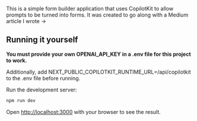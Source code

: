 This is a simple form builder application that uses CopilotKit to allow prompts to be turned into forms. It was created to go along with a Medium article I wrote ->

## Running it yourself

**You must provide your own OPENAI_API_KEY in a .env file for this project to work.**

Additionally, add NEXT_PUBLIC_COPILOTKIT_RUNTIME_URL=/api/copilotkit to the .env file before running.

Run the development server:

```bash
npm run dev
```

Open [http://localhost:3000](http://localhost:3000) with your browser to see the result.
